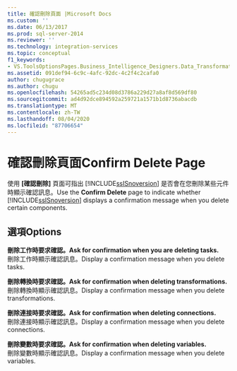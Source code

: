 ```yaml
---
title: 確認刪除頁面 |Microsoft Docs
ms.custom: ''
ms.date: 06/13/2017
ms.prod: sql-server-2014
ms.reviewer: ''
ms.technology: integration-services
ms.topic: conceptual
f1_keywords:
- VS.ToolsOptionsPages.Business_Intelligence_Designers.Data_Transformation_Designers.Comfirm_Delete
ms.assetid: 091def94-6c9c-4afc-92dc-4c2f4c2cafa0
author: chugugrace
ms.author: chugu
ms.openlocfilehash: 54265ad5c234d08d3786a229d27a8af8d569df80
ms.sourcegitcommit: ad4d92dce894592a259721a1571b1d8736abacdb
ms.translationtype: MT
ms.contentlocale: zh-TW
ms.lasthandoff: 08/04/2020
ms.locfileid: "87706654"
---
```

# <a name="confirm-delete-page"></a><span data-ttu-id="778ae-102">確認刪除頁面</span><span class="sxs-lookup"><span data-stu-id="778ae-102">Confirm Delete Page</span></span>
  <span data-ttu-id="778ae-103">使用 **[確認刪除]** 頁面可指出 [!INCLUDE[ssISnoversion](../includes/ssisnoversion-md.md)] 是否會在您刪除某些元件時顯示確認訊息。</span><span class="sxs-lookup"><span data-stu-id="778ae-103">Use the **Confirm Delete** page to indicate whether [!INCLUDE[ssISnoversion](../includes/ssisnoversion-md.md)] displays a confirmation message when you delete certain components.</span></span>  
  
## <a name="options"></a><span data-ttu-id="778ae-104">選項</span><span class="sxs-lookup"><span data-stu-id="778ae-104">Options</span></span>  
 <span data-ttu-id="778ae-105">**刪除工作時要求確認。**</span><span class="sxs-lookup"><span data-stu-id="778ae-105">**Ask for confirmation when you are deleting tasks.**</span></span>  
 <span data-ttu-id="778ae-106">刪除工作時顯示確認訊息。</span><span class="sxs-lookup"><span data-stu-id="778ae-106">Display a confirmation message when you delete tasks.</span></span>  
  
 <span data-ttu-id="778ae-107">**刪除轉換時要求確認。**</span><span class="sxs-lookup"><span data-stu-id="778ae-107">**Ask for confirmation when deleting transformations.**</span></span>  
 <span data-ttu-id="778ae-108">刪除轉換時顯示確認訊息。</span><span class="sxs-lookup"><span data-stu-id="778ae-108">Display a confirmation message when you delete transformations.</span></span>  
  
 <span data-ttu-id="778ae-109">**刪除連接時要求確認。**</span><span class="sxs-lookup"><span data-stu-id="778ae-109">**Ask for confirmation when deleting connections.**</span></span>  
 <span data-ttu-id="778ae-110">刪除連接時顯示確認訊息。</span><span class="sxs-lookup"><span data-stu-id="778ae-110">Display a confirmation message when you delete connections.</span></span>  
  
 <span data-ttu-id="778ae-111">**刪除變數時要求確認。**</span><span class="sxs-lookup"><span data-stu-id="778ae-111">**Ask for confirmation when deleting variables.**</span></span>  
 <span data-ttu-id="778ae-112">刪除變數時顯示確認訊息。</span><span class="sxs-lookup"><span data-stu-id="778ae-112">Display a confirmation message when you delete variables.</span></span>  
  
  
